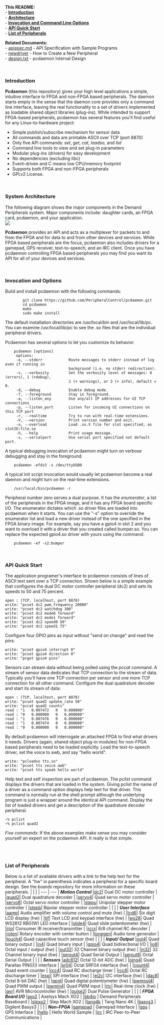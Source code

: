 **This README:**<br>
    - [**Introduction**](#intro)<br>
    - [**Architecture**](#arch)<br>
    - [**Invocation and Command Line Options**](#pcdaemon)<br>
    - [**API Quick Start**](#api)<br>
    - [**List of Peripherals**](#peri)<br>

**Related Documents:**<br>
    - [apispec.md](Docs/apispec.md)  - API Specification with Sample Programs <br> 
    - [newdriver](../pccore/README.md#drv)  - How to Create a New Peripheral <br> 
    - [design.txt](Docs/design.txt)  - pcdaemon Internal Design  <br> 

<br>

<span id="intro"></span>
### Introduction
**Pcdaemon** (this repository) gives your high level applications a
simple, intuitive interface to FPGA and non-FPGA based peripherals.
The daemon starts empty in the sense that the daemon core
provides only a command line interface, leaving the real
functionality to a set of *drivers* implemented as
loadable shared object libraries (plug-ins).  While intended
to support FPGA-based peripherals, pcdaemon has several features
you'll find useful for any Linux-to-hardware project:
  - Simple publish/subscribe mechanism for sensor data
  - All commands and data are printable ASCII over TCP (port 8870)
  - Only five API commands: *set*, *get*, *cat*, *loadso*, and *list*
  - Command line tools to view and set plug-in parameters
  - Modular plug-ins (drivers) for easy development
  - No dependencies (excluding libc)
  - Event-driven and C means low CPU/memory footprint
  - Supports both FPGA and non-FPGA peripherals
  - GPLv2 License.
<br>

<span id="arch"></span>
### System Architecture
The following diagram shows the major components in the Demand
Peripherals system. Major components include: daughter cards,
an FPGA card, pcdaemon, and your application. <br>
<img src='https://demandperipherals.com/images/arch_v2.svg'/>

**Pcdaemon** provides an API and acts as a
multiplexer for packets to and from the FPGA and for data to
and from other devices and services.  While FPGA based peripherals
are the focus, pcdaemon also includes drivers for a gamepad,
GPS receiver, text-to-speech, and an IRC client.  Once you have
pcdaemon controlling FPGA based peripherals you may find you want
its API for all of your devices and services.

<br>

<span id="pcdaemon"></span>
### Invocation and Options
Build and install pcdaemon with the following commands:
``` 
        git clone https://github.com/PeripheralControl/pcdaemon.git
        cd pcdaemon
        make
        sudo make install
```

The default installation directories are /usr/local/bin and
/usr/local/lib/pc. You can examine /usr/local/lib/pc to see the .so
files that are the individual peripheral drivers.

Pcdaemon has several options to let you customize its behavior.
```
    pcdaemon [options] 
     options:
     -e, --stderr            Route messages to stderr instead of log even if running in
                             background (i.e. no stderr redirection).
     -v, --verbosity         Set the verbosity level of messages: 0 (errors), 1 (+debug),
                             2 (+ warnings), or 3 (+ info), default = 0.
     -d, --debug             Enable debug mode.
     -f, --foreground        Stay in foreground.
     -a, --listen_any        Use any/all IP addresses for UI TCP connections
     -p, --listen_port       Listen for incoming UI connections on this TCP port
     -r, --realtime          Try to run with real-time extensions.
     -V, --version           Print version number and exit.
     -o, --overload          Load .so.X file for slot specified, as slotID:file.so
     -h, --help              Print usage message.
     -s, --serialport        Use serial port specified not default port.
```

A typical debugging invocation of pcdaemon might turn on verbose debugging
and stay in the foreground.
``` 
    pcdaemon -efdv3 -s /dev/ttyUSB0
```

A typical init script invocation would usually let pcdaemon become
a real daemon and might turn on the real-time extensions.
``` 
    /usr/local/bin/pcdaemon -r
```

Peripheral number zero serves a dual purpose.  It has the *enumerator*,
a list of the peripherals in the FPGA image, and it has any FPGA board
specific I/O. The enumerator dictates which .so driver files are loaded
into pcdaemon when it starts. You can use the "-s" option to override
the enumerator list and load a new driver instead of the one specified
in the FPGA binary image.  For example, say you have a gpio4 in slot 2
and you want to overload it with a driver that you created called
bumper.so. You can replace the expected gpio4.so driver with yours using
the command:
``` 
    pcdaemon -ef -s2:bumper
```

<br>

<span id="api"></span>
### API Quick Start
The application programer's interface to pcdaemon consists of lines
of ASCII text sent over a TCP connection.  Shown below is a simple
example that configures the dual DC motor controller peripheral (dc2)
and sets its speeds to 50 and 75 percent.

    open : (TCP, localhost, port 8870)
    write: "pcset dc2 pwm_frequency 20000"
    write: "pcset dc2 watchdog 300"
    write: "pcset dc2 mode0 forward"
    write: "pcset dc2 mode1 forward"
    write: "pcset dc2 speed0 50"
    write: "pcset dc2 speed1 75"

Configure four GPIO pins as input without "send on change" and read
the pins:

    write: "pcset gpio4 interrupt 0"
    write: "pcset gpio4 direction 0"
    write: "pcget gpio4 pins"

Sensors can stream data without being polled using the *pccat*
command.  A stream of sensor data dedicates that TCP connection to
the stream of data.  Typically you'll have one TCP connection per
sensor and one more TCP connection for all other command.  Configure
the dual quadrature decoder and start its stream of data:

    open : (TCP, localhost, port 8870)
    write: "pcset quad2 update_rate 50"
    write: "pccat quad2 counts"
    read : "1   0.007472   0   0.000000"
    read : "0   0.000000   0   0.000000"
    read : "1   0.007476   0   0.000000"
    read : "1   0.007474   0   0.000000"
    read : "0   0.000000   0   0.000000"

By default pcdaemon will interrogate an attached FPGA to find what 
drivers it needs.  Drivers (again, shared object plug-in modules)
for non-FPGA based peripherals need to be loaded explicitly.  Load
the text-to-speech driver, set the voice to awb, and say "hello
world".

    write: "pcloadso tts.so"
    write: "pcset tts voice awb"
    write: "pcset tts speak hello world"

Help text and self inspection are part of pcdaemon.  The *pclist*
command displays the drivers that are loaded in the system.  Giving
pclist the name of a driver as a command option displays help text
for that driver.  This command is normally run at the shell prompt
although the underlying program is just a wrapper around the identical
API command.  Display the list of loaded drivers and get a description
of the quadrature decoder peripheral.

    ~% pclist
    ~% pclist quad2

*Five commands*: If the above examples make sense you may consider
yourself an expert on the pcdaemon API.  It really is that simple.

<br>
<br>

<span id="peri"></span>
###   List of Peripherals
Below is a list of available drivers with a link to the help text
for the peripheral.  A "hw" in parenthesis indicates a peripheral
for a specific board design.  See the *boards* repository for more
information on these peripherals.
|     |     |
| --- | --- |
***Motion Control***
|[dc2](fpga-drivers/dc2/readme.txt)| Dual DC motor controller |
|[quad2](fpga-drivers/quad2/readme.txt)| Dual quadrature decoder |
|[servo4](fpga-drivers/servo4/readme.txt)| Quad servo motor controller |
|[servo8](fpga-drivers/servo8/readme.txt)| Octal servo motor controller |
|[stepu](fpga-drivers/stepu/readme.txt)| Unipolar stepper motor controller |
|[stepb](fpga-drivers/stepb/readme.txt)| Bipolar stepper motor controller |
| | |
***User Interface***
|[aamp](fpga-drivers/aamp/readme.txt)| Audio amplifier with volume control and mute (hw) |
|[lcd6](fpga-drivers/lcd6/readme.txt)| Six digit LCD display (hw) |
|[tif](fpga-drivers/tif/readme.txt)| Text LCD and keypad interface (hw) |
|[ws28](fpga-drivers/ws28/readme.txt)| Quad WS2812 RBG(W) LED interface |
|[slide4](fpga-drivers/slide4/readme.txt)| Quad slide potentiometer (hw) |
|[irio](fpga-drivers/irio/readme.txt)| Consumer IR receiver/transmitter |
|[rcrx](fpga-drivers/rcrx/readme.txt)| 6/8 channel RC decoder |
|[roten](fpga-drivers/roten/readme.txt)| Rotary encoder with center button |
|[tonegen](fpga-drivers/tonegen/readme.txt)| Audio tone generator |
|[touch4](fpga-drivers/touch4/readme.txt)| Quad capacitive touch sensor (hw) |
| | |
***Input/ Output***
|[out4](fpga-drivers/out4/readme.txt)| Quad binary output |
|[in4](fpga-drivers/in4/readme.txt)| Quad binary input |
|[gpio4](fpga-drivers/gpio4/readme.txt)| Quad bidirectional I/O |
|[io8](fpga-drivers/io8/readme.txt)| Octal input / output (hw) |
|[out32](fpga-drivers/out32/readme.txt)| 32 Channel binary output (hw) |
|[in32](fpga-drivers/in32/readme.txt)| 32 Channel binary input (hw) |
|[serout4](fpga-drivers/serout4/readme.txt)| Quad Serial Output |
|[serout8](fpga-drivers/serout8/readme.txt)| Octal Serial Output |
| | |
***Sensors***
|[adc812](fpga-drivers/adc812/readme.txt)| Octal 12-bit ADC (hw) |
|[ping4](fpga-drivers/ping4/readme.txt)| Quad Parallax PING))) interface |
|[sr04](fpga-drivers/sr04/readme.txt)| Octal SRF04 interface (hw) |
|[count4](fpga-drivers/count4/readme.txt)| Quad event counter |
|[rcc4](fpga-drivers/rcc4/readme.txt)| Quad RC discharge timer |
|[rcc8](fpga-drivers/rcc8/readme.txt)| Octal RC discharge timer |
|[espi](fpga-drivers/espi/readme.txt)| SPI interface (hw) |
|[ei2c](fpga-drivers/ei2c/readme.txt)| I2C interface (hw) |
|[dac8](fpga-drivers/dac8/readme.txt)| Octal 8-bit DAC (hw) |
|[qpot](fpga-drivers/qpot/readme.txt)| Quad digital potentiometer (hw) |
|[pwmout4](fpga-drivers/pwmout4/readme.txt)| Quad PWM output |
|[pwmin4](fpga-drivers/pwmin4/readme.txt)| Quad PWM input |
|[rtc](fpga-drivers/rtc/readme.txt)| Real-time clock (hw) |
|[avr](fpga-drivers/avr/readme.txt)| AVR Microcontroller (hw) |
|[pulse2](fpga-drivers/pulse2/readme.txt)| Dual Pulse Generator |
| | |
***FPGA Board I/O***
|[axo2](fpga-drivers/axo2/readme.txt) | Axelsys Mach XO2 |
|[bb4io](fpga-drivers/bb4io/readme.txt) | Demand Peripherals Baseboard |
|[stpxo2](fpga-drivers/stpxo2/readme.txt) | Step Mach XO2 |
|[tang4k](fpga-drivers/tang4k/readme.txt) | Tang Nano 4K |
|[basys3](fpga-drivers/basys3/readme.txt) | Digilent Basys3 |
| | |
***Non-FPGA***
|[gamepad](drivers/gamepad/readme.txt) | Gamepad Interface |
|[gps](drivers/gps/readme.txt) | GPS Interface |
|[hello](drivers/hellodemo/readme.txt) | Hello World Sample |
|[irc](drivers/irccom/readme.txt) | IRC Peer-to-Peer Communications |

